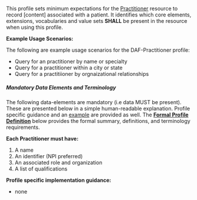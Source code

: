 This profile sets minimum expectations for the [Practitioner] resource to record [content] associated with a patient. It identifies which core elements, extensions, vocabularies and value sets **SHALL** be present in the resource when using this profile. 

**Example Usage Scenarios:**

The following are example usage scenarios for the DAF-Practitioner profile:

-   Query for an practitioner by name or specialty
-   Query for a practitioner within a city or state
-   Query for a practitiioner by orgnaizational relationships


##### Mandatory Data Elements and Terminology


The following data-elements are mandatory (i.e data MUST be present). These are presented below in a simple human-readable explanation.  Profile specific guidance and an [example](#example) are provided as well.  The [**Formal Profile Definition**](#profile) below provides the  formal summary, definitions, and  terminology requirements.  

**Each Practitioner must have:**

1.  A name
1.  An identifier (NPI preferred) 
1.  An associated role and organization
1.  A list of qualifications

**Profile specific implementation guidance:**
 
* none

[Practitioner]: http://hl7-fhir.github.io/Practitioner.html
